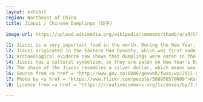 ```yaml
---
layout: exhibit
region: Northeast of China
title: Jiaozi / Chinese Dumplings (饺子)

image-url: https://upload.wikimedia.org/wikipedia/commons/thumb/a/a9/China_IMG_3150_%2829736643975%29.jpg/1280px-China_IMG_3150_%2829736643975%29.jpg

l1: Jizozi is a very important food in the north. During the New Year, almost each family eats Jiaozi.
l2: Jiaozi originated in the Eastern Han Dynasty, which was first made by the ancient medical st. Zhang Zhongjing. In the beginning of the invention of Jiaozi, they were used for medicinal purposes. 
l3: Archaeological evidence now shows that dumplings were eaten in the Tang Dynasty.
l4: Jiaozi has a cultural symbolism, as they are eaten on New Year's Day to say goodbye to the old and welcome the new.
l5: The shape of the Jiaozi resembles a silver dollar, which means wealth. Nowadays, Jiaozi is one of the most important noodle dishes for Chinese people. 
l6: Source from <a href = "http://www.gov.cn:8080/govweb/fwxx/wy/2011-02/01/content_1797343.htm">Chinese Government Website Page</a>
l7: Photo by <a href = "https://www.flickr.com/people/56886057@N00">Kuruman</a> at Flickr
l8: Licence from <a href = "https://creativecommons.org/licenses/by/2.0">CC-BY-2.0</a>  

---
```

